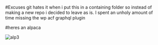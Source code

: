 #Excuses
git hates it when i put this in a containing folder so instead of making a new repo i decided to leave as is.
I spent an unholy amount of time missing the wp acf graphql plugin

#heres an alpaca




![alp3](https://user-images.githubusercontent.com/88867653/157528569-9abf7b41-0909-480c-bda4-f375d4c8ead1.jpeg)
